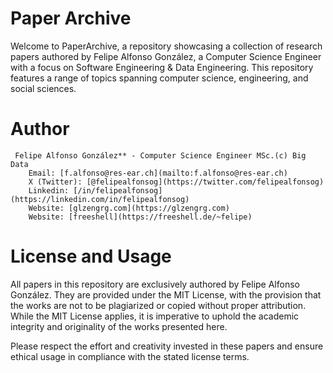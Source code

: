 
Paper Archive
=============

Welcome to PaperArchive, a repository showcasing a collection of research 
papers authored by Felipe Alfonso González, a Computer Science Engineer 
with a focus on Software Engineering & Data Engineering. This repository 
features a range of topics spanning computer science, engineering, 
and social sciences.

Author
======

     Felipe Alfonso González** - Computer Science Engineer MSc.(c) Big Data  
        Email: [f.alfonso@res-ear.ch](mailto:f.alfonso@res-ear.ch) 
        X (Twitter): [@felipealfonsog](https://twitter.com/felipealfonsog) 
        Linkedin: [/in/felipealfonsog](https://linkedin.com/in/felipealfonsog) 
        Website: [glzengrg.com](https://glzengrg.com) 
        Website: [freeshell](https://freeshell.de/~felipe) 

License and Usage
=================

All papers in this repository are exclusively authored by Felipe Alfonso González. 
They are provided under the MIT License, with the provision that the works are not 
to be plagiarized or copied without proper attribution. While the MIT License applies, 
it is imperative to uphold the academic integrity and originality of the works 
presented here.

Please respect the effort and creativity invested in these papers and ensure ethical 
usage in compliance with the stated license terms.
